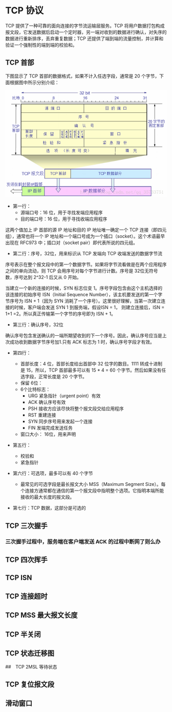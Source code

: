 # TCP 协议

TCP 提供了一种可靠的面向连接的字节流运输层服务。TCP 将用户数据打包构成报文段，它发送数据后启动一个定时器，另一端对收到的数据进行确认，对失序的数据进行重新排序，丢弃重复数据；TCP 还提供了端到端的流量控制，并计算和验证一个强制性的端到端的校验和。

## TCP 首部

下图显示了 TCP 首部的数据格式，如果不计入任选字段，通常是 20 个字节，下面根据图中所示分别介绍：

![tcp-1](./images/tcp_1.png)

- 第一行：
    - 源端口号：16 位，用于寻找发端应用程序
    - 目的端口号：16 位，用于寻找收端应用程序

这两个值加上 IP 首部的源 IP 地址和目的 IP 地址唯一确定一个 TCP 连接（即四元组），通常也将一个 IP 地址和一个端口号成为一个插口（socket）。这个术语最早出现在 RFC973 中；插口对（socket pair）即代表所说的四元组。

- 第二行：序号，32位，用来标识从 TCP 发端向 TCP 收端发送的数据字节流

序号表示在整个报文段中的第一个数据字节。如果将字节流看做是在两个应用程序之间的单向流动，则 TCP 会用序号对每个字节进行计数。序号是 32位无符号数，序号达到 2^32-1 后又从 0 开始。

当建立一个新的连接的时候，SYN 标志位变 1。序号字段包含由这个主机选择的该连接的初始序号 ISN（Initial Sequence Number），该主机要发送的第一个字节序号为 ISN + 1（因为 SYN 消耗了一个序号）。这里很好理解，当第一次建立连接的时候，客户端会发送 SYN 1 到服务端，假设ISN = 1， 则建立连接后，ISN = 1+1 =2。所以真正传输第一个字节的序号即为 ISN + 1。

- 第三行：确认序号，32位

确认序号包含发送确认的一端所期望收到的下一个序号。因此，确认序号应当是上次成功收到数据字节序号加1.只有 ACK 标志为 1 时，确认序号字段才有效。

- 第四行：
    - 首部长度：4 位，首部长度给出首部中 32 位字的数目。1111 转成十进制是 15，所以，TCP 首部最多可以有 15 * 4 = 60 个字节。然后如果没有任选字段，正常长度是 20 个字节。
    - 保留 6位：
    - 6个比特标志：
        - URG 紧急指针（urgent point）有效
        - ACK 确认序号有效
        - PSH 接收方应该尽快将整个报文段交给应用程序
        - RST 重建连接
        - SYN 同步序号用来发起一个连接
        - FIN 发端完成发送任务
    - 窗口大小： 16位，用来声明

- 第五行：
    - 校验和
    - 紧急指针

- 第六行：可选项，最多可以有 40 个字节
    - 最常见的可选字段是最长报文大小 MSS（Maximum Segment Size）。每个连接方通常都在通信的第一个报文段中指明整个选项。它指明本端所能接收的最大长度的报文段。
- 第七行：TCP 数据，这部分是可选的

## TCP 三次握手

### 三次握手过程中，服务端在客户端发送 ACK 的过程中断网了则么办

## TCP 四次挥手

## TCP ISN

## TCP 连接超时

## TCP MSS 最大报文长度

## TCP 半关闭

## TCP 状态迁移图

##　TCP 2MSL 等待状态

## TCP 复位报文段

## 滑动窗口
